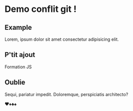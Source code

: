 # Demo conflit git !

## Example
Lorem, ipsum dolor sit amet consectetur adipisicing elit.

## P'tit ajout 
Formation JS 

## Oublie
Sequi, pariatur impedit. Doloremque, perspiciatis architecto?


♥♦♣♠
